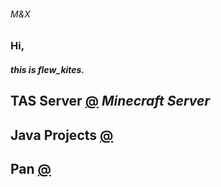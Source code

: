 ###### M&X

### Hi,

##### this is *flew_kites*.

## TAS Server [@](https://kites262.ml/TASServer) *Minecraft Server*

## Java Projects [@](https://kites262.ml/JavaProject)

## Pan [@](http://kites262.ys168.com/)